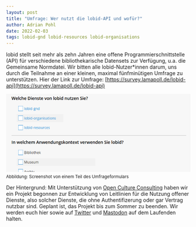 ```yaml
---
layout: post
title: "Umfrage: Wer nutzt die lobid-API und wofür?"
author: Adrian Pohl
date: 2022-02-03
tags: lobid-gnd lobid-resources lobid-organisations
---
```


lobid stellt seit mehr als zehn Jahren eine offene Programmierschnittstelle (API) für verschiedene bibliothekarische Datensets zur Verfügung, u.a. die Gemeinsame Normdatei. Wir bitten alle lobid-Nutzer\*innen darum, uns durch die Teilnahme an einer kleinen, maximal fünfminütigen Umfrage zu unterstützen. Hier der Link zur Umfrage: [https://survey.lamapoll.de/lobid-api](https://survey.lamapoll.de/lobid-api)

<img src="/images/lobid-poll.png" alt="Screenshot von einem Teil des Umfrageformulars mit den Fragen 'Welche Dienste von lobid nutzen Sie?' und 'In welchem Anwendungskontext verwenden Sie lobid?'">
<small>Abbildung: Screenshot von einem Teil des Umfrageformulars</small>


Der Hintergrund: Mit Unterstützung von [Open Culture Consulting](https://opencultureconsulting.com/) haben wir ein Projekt begonnen zur Entwicklung von Leitlinien für die Nutzung offener Dienste, also solcher Dienste, die ohne Authentifizerung oder gar Vertrag nutzbar sind. Geplant ist, das Projekt bis zum Sommer zu beenden. Wir werden euch hier sowie auf [Twitter](https://twitter.com/lobidOrg) und [Mastodon](https://openbiblio.social/@lobid) auf dem Laufenden halten.